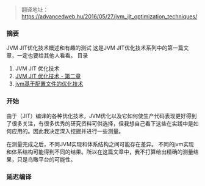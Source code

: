 > 翻译地址：https://advancedweb.hu/2016/05/27/jvm_jit_optimization_techniques/
### 摘要
JVM JIT优化技术概述和有趣的测试
这是JVM JIT优化技术系列中的第一篇文章，一定也要给其他人看看。
目录
1.  JVM JIT 优化技术
2.  [JVM JIT 优化技术 - 第二章](https://advancedweb.hu/2016/06/28/jvm_jit_optimization_techniques_part_2/)
3.  [jvm基于配置文件的优化技术](https://advancedweb.hu/2017/03/01/jvm_optimistic_optimizations/)

### 开始

由于（JIT）编译的各种优化技术，JVM优化以及它如何使生产代码表现更好得到了很多关注，有很多优秀的研究资料可供选择，但我想自己看下这些在实践中是如何应用的。因此我决定深入挖掘并进行一些测量。

在测量完成之后，不同JVM实现和体系结构之间可能存在差异。
不同的jvm实现和体系结构可能得到不同的结果。所以在这篇文章中，我不打算给出精确的测量结果，只是鸟瞰平台的可能性。

### 延迟编译
